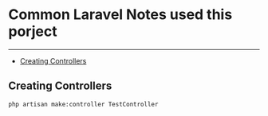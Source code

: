 # Common Laravel Notes used this porject

---

- [Creating Controllers](#section-1)

<a name="section-1"></a>

## Creating Controllers

```command
php artisan make:controller TestController

```
